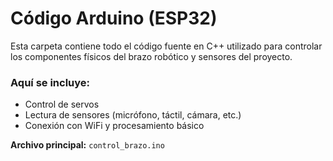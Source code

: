 # Código Arduino (ESP32)

Esta carpeta contiene todo el código fuente en C++ utilizado para controlar los componentes físicos del brazo robótico y sensores del proyecto.

### Aquí se incluye:
- Control de servos
- Lectura de sensores (micrófono, táctil, cámara, etc.)
- Conexión con WiFi y procesamiento básico

**Archivo principal:** `control_brazo.ino`
